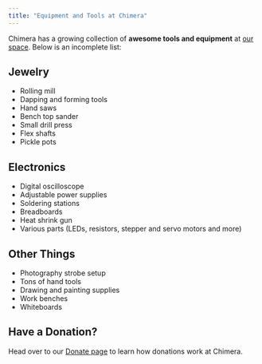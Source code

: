 ```yaml
---
title: "Equipment and Tools at Chimera"
---
```


Chimera has a growing collection of **awesome tools and equipment** at [our space](/about/space/). Below is an incomplete list:

## Jewelry

- Rolling mill
- Dapping and forming tools
- Hand saws
- Bench top sander
- Small drill press
- Flex shafts
- Pickle pots


## Electronics

- Digital oscilloscope
- Adjustable power supplies
- Soldering stations
- Breadboards
- Heat shrink gun
- Various parts (LEDs, resistors, stepper and servo motors and more)


## Other Things

- Photography strobe setup
- Tons of hand tools
- Drawing and painting supplies
- Work benches
- Whiteboards


## Have a Donation?

Head over to our [Donate page](/donate/) to learn how donations work at Chimera.
